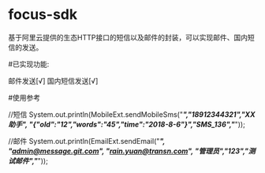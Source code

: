 # focus-sdk
基于阿里云提供的生态HTTP接口的短信以及邮件的封装，可以实现邮件、国内短信的发送。

#已实现功能:

邮件发送[√]
国内短信发送[√]

#使用参考

//短信
        System.out.println(MobileExt.sendMobileSms("***","18912344321","XX助手",
                "{\"oId\":\"12\",\"words\":\"45\",\"time\":\"2018-8-6\"}","SMS_136","***"));
                
 //邮件
        System.out.println(EmailExt.sendEmail("***", "admin@message.git.com",
                "rain.yuan@transn.com", "管理员","123","测试邮件","***"));

